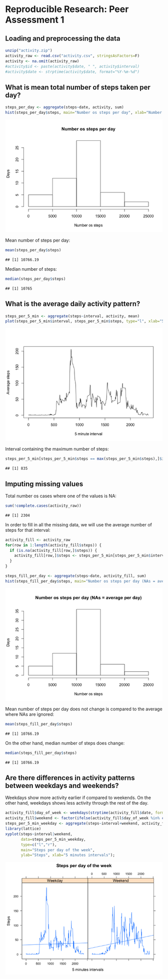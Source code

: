 # Reproducible Research: Peer Assessment 1


## Loading and preprocessing the data

```r
unzip("activity.zip")
activity_raw <- read.csv("activity.csv", stringsAsFactors=F)
activity <- na.omit(activity_raw)
#activity$id <- paste(activity$date, " ", activity$interval)
#activity$date <- strptime(activity$date, format="%Y-%m-%d")
```



## What is mean total number of steps taken per day?


```r
steps_per_day <- aggregate(steps~date, activity, sum)
hist(steps_per_day$steps, main="Number os steps per day", xlab="Number os steps", ylab="Days")
```

![](PA1_template_files/figure-html/unnamed-chunk-2-1.png) 

Mean number of steps per day:

```r
mean(steps_per_day$steps)
```

```
## [1] 10766.19
```

Median number of steps:

```r
median(steps_per_day$steps)
```

```
## [1] 10765
```

## What is the average daily activity pattern?

```r
steps_per_5_min <- aggregate(steps~interval, activity, mean)
plot(steps_per_5_min$interval, steps_per_5_min$steps, type="l", xlab="5 minute interval", ylab="Average steps")
```

![](PA1_template_files/figure-html/unnamed-chunk-5-1.png) 

Interval containing the maximum number of steps:

```r
steps_per_5_min[steps_per_5_min$steps == max(steps_per_5_min$steps),]$interval
```

```
## [1] 835
```

## Imputing missing values

Total number os cases where one of the values is NA:

```r
sum(!complete.cases(activity_raw))
```

```
## [1] 2304
```

In order to fill in all the missing data, we will use the average number of steps for that interval:

```r
activity_fill <- activity_raw
for(row in 1:length(activity_fill$steps)) {
  if (is.na(activity_fill[row,]$steps)) {
    activity_fill[row,]$steps <- steps_per_5_min[steps_per_5_min$interval == activity_fill[row,]$interval,]$steps
  }
}
```


```r
steps_fill_per_day <- aggregate(steps~date, activity_fill, sum)
hist(steps_fill_per_day$steps, main="Number os steps per day (NAs = average per day)", xlab="Number os steps", ylab="Days")
```

![](PA1_template_files/figure-html/unnamed-chunk-9-1.png) 

Mean number of steps per day does not change is compared to the average where NAs are ignored:

```r
mean(steps_fill_per_day$steps)
```

```
## [1] 10766.19
```

On the other hand, median number of steps does change:

```r
median(steps_fill_per_day$steps)
```

```
## [1] 10766.19
```

## Are there differences in activity patterns between weekdays and weekends?

Weekdays show more activity earlier if compared to weekends. On the other hand, weekdays shows less activity through the rest of the day.


```r
activity_fill$day_of_week <- weekdays(strptime(activity_fill$date, format="%Y-%m-%d"))
activity_fill$weekend <- factor(ifelse(activity_fill$day_of_week %in% c("Saturday", "Sunday"), "Weekend", "Weekday"))
steps_per_5_min_weekday <- aggregate(steps~interval+weekend, activity_fill, mean)
library(lattice)
xyplot(steps~interval|weekend,
       data=steps_per_5_min_weekday,
       type=c("l","r"),
       main="Steps per day of the week", 
       ylab="Steps", xlab="5 minutes intervals");
```

![](PA1_template_files/figure-html/unnamed-chunk-12-1.png) 
